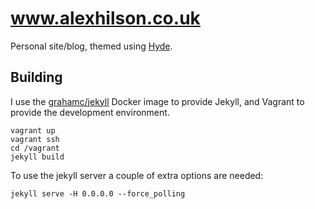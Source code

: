 # www.alexhilson.co.uk

Personal site/blog, themed using [Hyde](https://github.com/poole/hyde).

## Building

I use the [grahamc/jekyll](https://github.com/grahamc/docker-jekyll) Docker image to provide Jekyll, and Vagrant to provide the development environment.

    vagrant up
    vagrant ssh
    cd /vagrant
    jekyll build

To use the jekyll server a couple of extra options are needed:

    jekyll serve -H 0.0.0.0 --force_polling
